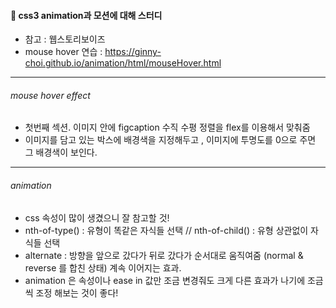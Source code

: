 #### 🎪 css3 animation과 모션에 대해 스터디

- 참고 : 웹스토리보이즈
- mouse hover 연습 : https://ginny-choi.github.io/animation/html/mouseHover.html

---

###### mouse hover effect

- 첫번째 섹션. 이미지 안에 figcaption 수직 수평 정렬을 flex를 이용해서 맞춰줌
- 이미지를 담고 있는 박스에 배경색을 지정해두고 , 이미지에 투명도를 0으로 주면 그 배경색이 보인다.

---

###### animation

- css 속성이 많이 생겼으니 잘 참고할 것!
- nth-of-type() : 유형이 똑같은 자식들 선택 // nth-of-child() : 유형 상관없이 자식들 선택
- alternate : 방향을 앞으로 갔다가 뒤로 갔다가 순서대로 움직여줌 (normal & reverse 를 합친 상태) 계속 이어지는 효과.
- animation 은 속성이나 ease in 값만 조금 변경줘도 크게 다른 효과가 나기에 조금씩 조정 해보는 것이 좋다!
